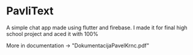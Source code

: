 # PavliText

A simple chat app made using flutter and firebase.
I made it for final high school project and aced it with 100%

More in documentation -> "DokumentacijaPavelKrnc.pdf"
